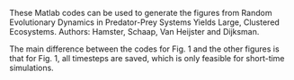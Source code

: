 These Matlab codes can be used to generate the figures from 
Random Evolutionary Dynamics in Predator-Prey Systems Yields Large, Clustered Ecosystems.
Authors: Hamster, Schaap, Van Heijster and Dijksman.

The main difference between the codes for Fig. 1 and the other figures is that for Fig. 1, all timesteps are saved, which
is only feasible for short-time simulations. 
